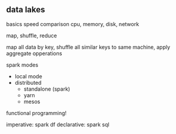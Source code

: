 data lakes
----------

basics speed comparison cpu, memory, disk, network

map, shuffle, reduce

map all data by key, shuffle all similar keys to same machine, apply aggregate opperations

spark modes
- local mode
- distributed
    - standalone (spark)
    - yarn
    - mesos

functional programming!

imperative: spark df
declarative: spark sql

